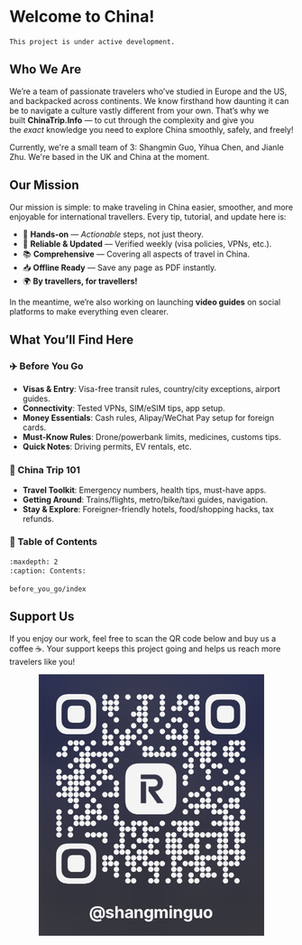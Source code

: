 # Welcome to China!

```{note}
This project is under active development.
```

## Who We Are

We’re a team of passionate travelers who’ve studied in Europe and the US, and backpacked across continents. We know firsthand how daunting it can be to navigate a culture vastly different from your own. That’s why we built **ChinaTrip.Info** — to cut through the complexity and give you the *exact* knowledge you need to explore China smoothly, safely, and freely!

Currently, we're a small team of 3: Shangmin Guo, Yihua Chen, and Jianle Zhu.
We're based in the UK and China at the moment.

## Our Mission

Our mission is simple: to make traveling in China easier, smoother, and more enjoyable for international travellers. Every tip, tutorial, and update here is:
 - 🔧 **Hands-on** — *Actionable* steps, not just theory.
 - 🔄 **Reliable & Updated** — Verified weekly (visa policies, VPNs, etc.).
 - 📚 **Comprehensive** — Covering all aspects of travel in China.
 - 📥 **Offline Ready** — Save any page as PDF instantly.
 - 🌍 **By travellers, for travellers!**

In the meantime, we’re also working on launching **video guides** on social platforms to make everything even clearer.

## **What You’ll Find Here**

### **✈️ Before You Go**

- **Visas & Entry**: Visa-free transit rules, country/city exceptions, airport guides.
- **Connectivity**: Tested VPNs, SIM/eSIM tips, app setup.
- **Money Essentials**: Cash rules, Alipay/WeChat Pay setup for foreign cards.
- **Must-Know Rules**: Drone/powerbank limits, medicines, customs tips.
- **Quick Notes**: Driving permits, EV rentals, etc.

### **🧳 China Trip 101**

- **Travel Toolkit**: Emergency numbers, health tips, must-have apps.
- **Getting Around**: Trains/flights, metro/bike/taxi guides, navigation.
- **Stay & Explore**: Foreigner-friendly hotels, food/shopping hacks, tax refunds.

### **📖 Table of Contents**

```{toctree}
:maxdepth: 2
:caption: Contents:

before_you_go/index
```

## **Support Us**

If you enjoy our work, feel free to scan the QR code below and buy us a coffee ☕. Your support keeps this project going and helps us reach more travelers like you!

<div align="center">
  <img src="_static/images/revolut.jpg" alt="Support QR Code" style="max-width: min(100vw, 400px); height: auto;" />
</div>
